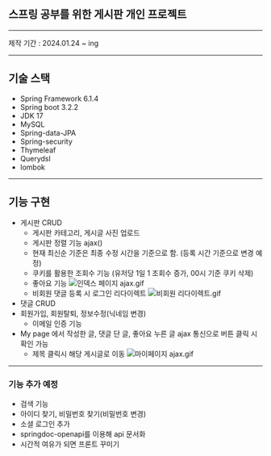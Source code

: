 ## 스프링 공부를 위한 게시판 개인 프로젝트

---
제작 기간 : 2024.01.24 ~ ing      

--- 
기술 스택
--
* Spring Framework 6.1.4
* Spring boot 3.2.2      
* JDK 17   
* MySQL
* Spring-data-JPA   
* Spring-security   
* Thymeleaf   
* Querydsl   
* lombok

---
## 기능 구현
* 게시판 CRUD
  * 게시판 카테고리, 게시글 사진 업로드
  * 게시판 정렬 기능 ajax()
  * 현재 최신순 기준은 최종 수정 시간을 기준으로 함. (등록 시간 기준으로 변경 예정)
  * 쿠키를 활용한 조회수 기능 (유저당 1일 1 조회수 증가, 00시 기준 쿠키 삭제)
  * 좋아요 기능 
  ![인덱스 페이지 ajax.gif](..%2F..%2F%EC%9D%B8%EB%8D%B1%EC%8A%A4%20%ED%8E%98%EC%9D%B4%EC%A7%80%20ajax.gif)   
  * 비회원 댓글 등록 시 로그인 리다이렉트
  ![비회원 리다이렉트.gif](..%2F..%2F%EB%B9%84%ED%9A%8C%EC%9B%90%20%EB%A6%AC%EB%8B%A4%EC%9D%B4%EB%A0%89%ED%8A%B8.gif)
* 댓글 CRUD
* 회원가입, 회원탈퇴, 정보수정(닉네임 변경)
  * 이메일 인증 기능
* My page 에서 작성한 글, 댓글 단 글, 좋아요 누른 글 ajax 통신으로 버튼 클릭 시 확인 가능
  * 제목 클릭시 해당 게시글로 이동
    ![마이페이지 ajax.gif](..%2F..%2F%EB%A7%88%EC%9D%B4%ED%8E%98%EC%9D%B4%EC%A7%80%20ajax.gif)

---
### 기능 추가 예정
  * 검색 기능 
  * 아이디 찾기, 비밀번호 찾기(비밀번호 변경)
  * 소셜 로그인 추가
  * springdoc-openapi를 이용해 api 문서화
  * 시간적 여유가 되면 프론트 꾸미기